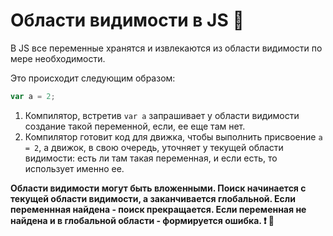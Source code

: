 
# Области видимости в JS   :speech_balloon:

В JS все переменные хранятся и извлекаются из области видимости по мере необходимости.

Это происходит следующим образом:

``` javascript
var a = 2;
```

1. Компилятор, встретив `var a` запрашивает у области видимости создание такой переменной, если, ее еще там нет.
2. Компилятор готовит код для движка, чтобы выполнить присвоение `a = 2`, а движок, в свою очередь, уточняет у текущей области видимости: есть ли там такая переменная, и если есть, то использует именно ее.

**Области видимости могут быть вложенными. Поиск начинается с текущей области видимости, а заканчивается глобальной. Если переменнная найдена - поиск прекращается. Если переменная не найдена и в глобальной области - формируется ошибка.  :exclamation:  :information_desk_person:**
